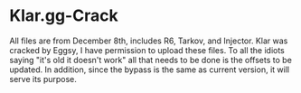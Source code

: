 # Klar.gg-Crack
All files are from December 8th, includes R6, Tarkov, and Injector.
Klar was cracked by Eggsy, I have permission to upload these files. To all the idiots saying "it's old it doesn't work" all that needs to be done is the offsets to be updated. In addition, since the bypass is the same as current version, it will serve its purpose.

